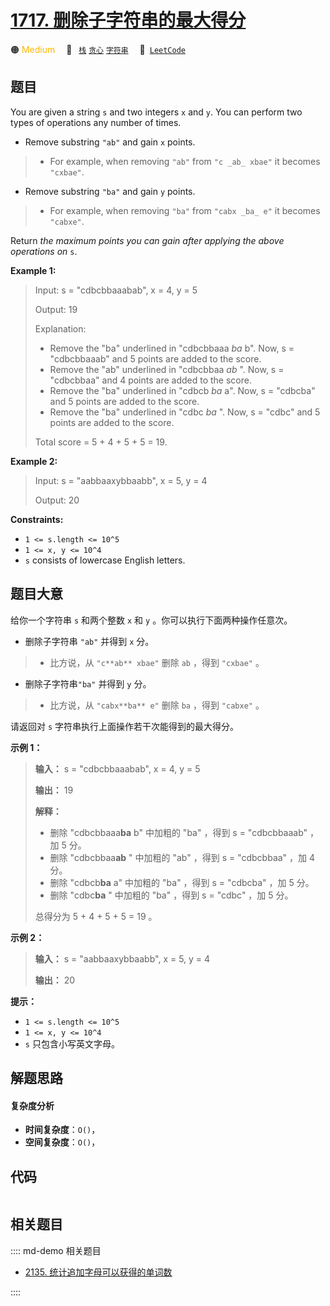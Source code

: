 # [1717. 删除子字符串的最大得分](https://leetcode.com/problems/maximum-score-from-removing-substrings)

🟠 <font color=#ffb800>Medium</font>&emsp; 🔖&ensp; [`栈`](/leetcode/outline/tag/stack.md) [`贪心`](/leetcode/outline/tag/greedy.md) [`字符串`](/leetcode/outline/tag/string.md)&emsp; 🔗&ensp;[`LeetCode`](https://leetcode.com/problems/maximum-score-from-removing-substrings)


## 题目

You are given a string `s` and two integers `x` and `y`. You can perform two
types of operations any number of times.

  * Remove substring `"ab"` and gain `x` points. 
> 
> * For example, when removing `"ab"` from `"c _ab_ xbae"` it becomes `"cxbae"`.
  * Remove substring `"ba"` and gain `y` points. 
> 
> * For example, when removing `"ba"` from `"cabx _ba_ e"` it becomes `"cabxe"`.

Return _the maximum points you can gain after applying the above operations
on_ `s`.



**Example 1:**

> Input: s = "cdbcbbaaabab", x = 4, y = 5
> 
> Output: 19
> 
> Explanation:
> - Remove the "ba" underlined in "cdbcbbaaa _ba_ b". Now, s = "cdbcbbaaab" and 5 points are added to the score.
> - Remove the "ab" underlined in "cdbcbbaa _ab_ ". Now, s = "cdbcbbaa" and 4 points are added to the score.
> - Remove the "ba" underlined in "cdbcb _ba_ a". Now, s = "cdbcba" and 5 points are added to the score.
> - Remove the "ba" underlined in "cdbc _ba_ ". Now, s = "cdbc" and 5 points are added to the score.
> 
> Total score = 5 + 4 + 5 + 5 = 19.

**Example 2:**

> Input: s = "aabbaaxybbaabb", x = 5, y = 4
> 
> Output: 20

**Constraints:**

  * `1 <= s.length <= 10^5`
  * `1 <= x, y <= 10^4`
  * `s` consists of lowercase English letters.


## 题目大意

给你一个字符串 `s` 和两个整数 `x` 和 `y` 。你可以执行下面两种操作任意次。

  * 删除子字符串 `"ab"` 并得到 `x` 分。 
> 
> * 比方说，从 `"c**ab** xbae"` 删除 `ab` ，得到 `"cxbae"` 。
  * 删除子字符串`"ba"` 并得到 `y` 分。 
> 
> * 比方说，从 `"cabx**ba** e"` 删除 `ba` ，得到 `"cabxe"` 。

请返回对 `s` 字符串执行上面操作若干次能得到的最大得分。

**示例 1：**

> 
> 
> 
> 
> 
> **输入：** s = "cdbcbbaaabab", x = 4, y = 5
> 
> **输出：** 19
> 
> **解释：**
> - 删除 "cdbcbbaaa**ba** b" 中加粗的 "ba" ，得到 s = "cdbcbbaaab" ，加 5 分。
> - 删除 "cdbcbbaa**ab** " 中加粗的 "ab" ，得到 s = "cdbcbbaa" ，加 4 分。
> - 删除 "cdbcb**ba** a" 中加粗的 "ba" ，得到 s = "cdbcba" ，加 5 分。
> - 删除 "cdbc**ba** " 中加粗的 "ba" ，得到 s = "cdbc" ，加 5 分。
> 
> 总得分为 5 + 4 + 5 + 5 = 19 。

**示例 2：**

> 
> 
> 
> 
> 
> **输入：** s = "aabbaaxybbaabb", x = 5, y = 4
> 
> **输出：** 20
> 
> 

**提示：**

  * `1 <= s.length <= 10^5`
  * `1 <= x, y <= 10^4`
  * `s` 只包含小写英文字母。


## 解题思路

#### 复杂度分析

- **时间复杂度**：`O()`，
- **空间复杂度**：`O()`，

## 代码

```javascript

```

## 相关题目

:::: md-demo 相关题目
- [2135. 统计追加字母可以获得的单词数](https://leetcode.com/problems/count-words-obtained-after-adding-a-letter)

::::
